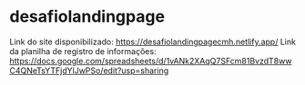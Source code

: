# desafiolandingpage
Link do site disponibilizado: https://desafiolandingpagecmh.netlify.app/
Link da planilha de registro de informações: https://docs.google.com/spreadsheets/d/1vANk2XAqQ7SFcm81BvzdT8wwC4QNeTsYTFjdYlJwPSo/edit?usp=sharing
